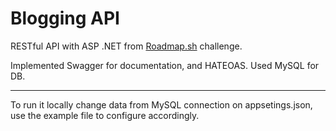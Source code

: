 # Blogging API

RESTful API with ASP .NET from [Roadmap.sh](https://roadmap.sh/projects/blogging-platform-api) challenge.

Implemented Swagger for documentation, and HATEOAS. Used MySQL for DB. 

---
To run it locally change data from MySQL connection on appsetings.json, use the example file to configure accordingly.